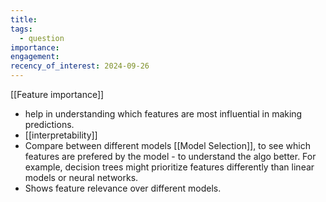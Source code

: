 ```yaml
---
title: 
tags:
  - question
importance: 
engagement: 
recency_of_interest: 2024-09-26
---
```



[[Feature importance]]
- help in understanding which features are most influential in making predictions.
- [[interpretability]]
- Compare between different models [[Model Selection]], to see which features are prefered by the model - to understand the algo better. For example, decision trees might prioritize features differently than linear models or neural networks.
- Shows feature relevance over different models.